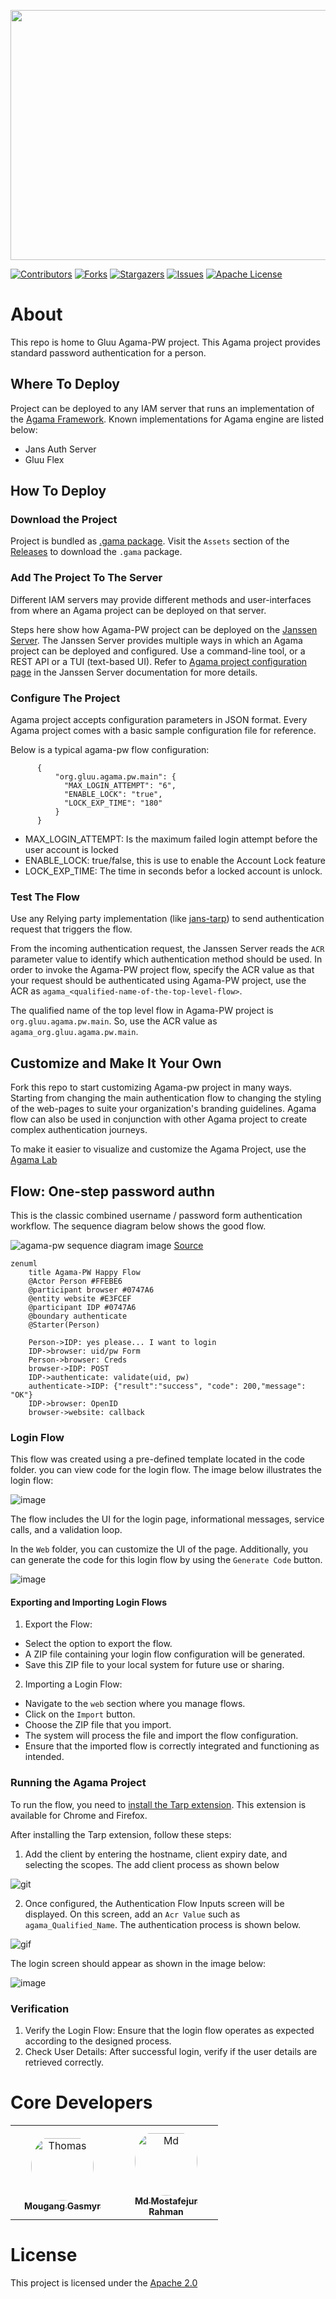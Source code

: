<p align="left">
  <img width="600" height="400" src="https://github.com/GluuFederation/agama-pw/assets/43112579/639a8ca4-7549-4167-a5eb-5fe19fad3ff5">
</p>

[![Contributors][contributors-shield]](contributors-url)
[![Forks][forks-shield]](forks-url)
[![Stargazers][stars-shield]](stars-url)
[![Issues][issues-shield]](issues-url)
[![Apache License][license-shield]](license-url)




# About

This repo is home to Gluu Agama-PW project. This Agama project provides 
standard password authentication for a person.

## Where To Deploy

Project can be deployed to any IAM server that runs an implementation of 
the [Agama Framework](https://docs.jans.io/head/agama/introduction/).
Known implementations for Agama engine are listed below:

* Jans Auth Server
* Gluu Flex

## How To Deploy

### Download the Project

Project is bundled as [.gama package](https://docs.jans.io/head/agama/gama-format/). Visit the `Assets` section of the [Releases](https://github.com/GluuFederation/agama-pw/releases) to download the `.gama` package.

### Add The Project To The Server

Different IAM servers may provide different methods and 
user-interfaces from where an Agama project can be deployed on that server. 

Steps here show how Agama-PW project can be deployed on the [Janssen Server](https://jans.io). The Janssen Server provides multiple ways in which an Agama project can be deployed and configured. Use a command-line tool, or a REST API or a TUI (text-based UI). Refer to [Agama project configuration page](https://docs.jans.io/head/admin/config-guide/auth-server-config/agama-project-configuration/) in the Janssen Server documentation for more details.

### Configure The Project

Agama project accepts configuration parameters in JSON format. Every Agama 
project comes with a basic sample configuration file for reference.

Below is a typical agama-pw flow configuration:
  ```
        {
            "org.gluu.agama.pw.main": {
              "MAX_LOGIN_ATTEMPT": "6",
              "ENABLE_LOCK": "true",
              "LOCK_EXP_TIME": "180"
            }
        }
  ```
- MAX_LOGIN_ATTEMPT: Is the maximum failed login attempt before the user account is locked
- ENABLE_LOCK: true/false, this is use to enable the Account Lock feature
- LOCK_EXP_TIME: The time in seconds befor a locked account is unlock.

### Test The Flow

Use any Relying party implementation (like [jans-tarp](https://github.com/JanssenProject/jans/tree/main/demos/jans-tarp)) to send authentication request that triggers the flow.

From the incoming authentication request, the Janssen Server reads the `ACR` parameter value to identify which authentication method should be used. In order to invoke the Agama-PW project flow, specify the ACR value as that your request should be authenticated using Agama-PW project, use the ACR as `agama_<qualified-name-of-the-top-level-flow>`.  

The qualified name of the top level flow in Agama-PW project is `org.gluu.agama.pw.main`. So, use the ACR value as `agama_org.gluu.agama.pw.main`.

## Customize and Make It Your Own

Fork this repo to start customizing Agama-pw project in many ways. Starting from changing the main authentication flow to changing the styling of the web-pages to suite your organization's branding guidelines. Agama flow can also be used in conjunction with other Agama project to create complex authentication journeys. 

To make it easier to visualize and customize the Agama Project, use the [Agama Lab](https://cloud.gluu.org/agama-lab/login)

## Flow: One-step password authn

This is the classic combined username / password form authentication workflow.
The sequence diagram below shows the good flow.

![agama-pw sequence diagram image](Agama-PW-sequence.png)
[Source](https://sequencediagram.org/index.html#initialData=C4S2BsFMAIEEHMCGBbRBaACgdWgCUQA4ECe0AYuAPYDuAULYgMbCUBO0BkrAzpQHa0CiVqEYghfYNABGrGty61IksKWqRp3MJEHDR4xJOgBJACIZa0ygFc+AE2GlE14AAtloxMB2CuvPmgAfGYYAFzQxJDcHFCICgB0iSbQ1IZSLNBU8CACIUGy8lzh1iB2APQE1ORsyL48-Ply1Aqs4YyskHbclk0tQSHhGADyAMoAKtWstXmBzm4eIIxekOEAbojgpcsAFCV2ADQc1ACUDC7uKkve-ebhAN4ARB3c1uDAD6EPL4yMUdwP+wAOnwHoxKHZIB9oAAmAAMsKBIOQf0Q8Eh4QeQwA0g8AL60GYFZpFaBDTh8MzQMEQnqFVhBdSabRtDbgaRMADWQA)

```mermaid
zenuml
    title Agama-PW Happy Flow
    @Actor Person #FFEBE6
    @participant browser #0747A6
    @entity website #E3FCEF
    @participant IDP #0747A6
    @boundary authenticate
    @Starter(Person)

    Person->IDP: yes please... I want to login
    IDP->browser: uid/pw Form
    Person->browser: Creds
    browser->IDP: POST 
    IDP->authenticate: validate(uid, pw)
    authenticate->IDP: {"result":"success", "code": 200,"message": "OK"}
    IDP->browser: OpenID 
    browser->website: callback
 ```

### Login Flow

This flow was created using a pre-defined template located in the code folder. 
you can view code for the login flow. The image below illustrates 
the login flow:

![image](./agama-pw.png)

The flow includes the UI for the login page, informational messages, 
service calls, and a validation loop.


In the `Web` folder, you can customize the UI of the page. Additionally, 
you can generate the code for this login flow by using the `Generate Code` button.

![image](./pw-generated-code.png)


#### Exporting and Importing Login Flows

1. Export the Flow:

* Select the option to export the flow.
* A ZIP file containing your login flow configuration will be generated.
* Save this ZIP file to your local system for future use or sharing.

2. Importing a Login Flow:

* Navigate to the `web` section where you manage flows.
* Click on the `Import` button.
* Choose the ZIP file that you import.
* The system will process the file and import the flow configuration.
* Ensure that the imported flow is correctly integrated and functioning as intended.


### Running the Agama Project

To run the flow, you need to [install the Tarp extension](https://github.com/JanssenProject/jans/tree/main/demos/jans-tarp). 
This extension is available for Chrome and Firefox.

After installing the Tarp extension, follow these steps:

1. Add the client by entering the hostname, client expiry date, and selecting the scopes.
The add client process as shown below

![git](./addclient.gif)

2. Once configured, the Authentication Flow Inputs screen will be displayed.
On this screen, add an `Acr Value` such as `agama_Qualified_Name`.
The authentication process is shown below.

![gif](./openlogin.gif)

The login screen should appear as shown in the image below:

![image](./pw-login-page.png)

### Verification

1. Verify the Login Flow: Ensure that the login flow operates as expected 
according to the designed process.
2. Check User Details: After successful login, verify if the user 
details are retrieved correctly.



# Core Developers

<table>
 <tr>
  <td align="center" style="word-wrap: break-word; width: 150.0; height: 150.0">
    <a href=https://github.com/syntrydy>
        <img src="https://avatars.githubusercontent.com/u/7513418?v=4" width="100;"  style="border-radius:50%;align-items:center;justify-content:center;overflow:hidden;padding-top:10px" alt=Thomas Gasmyr>
        <br />
        <sub style="font-size:14px"><b>Mougang Gasmyr</b></sub>
    </a>
  </td>
    <td align="center" style="word-wrap: break-word; width: 150.0; height: 150.0">
        <a href=https://github.com/mmrraju>
            <img src=https://avatars.githubusercontent.com/u/43112579?v=4 width="100;"  style="border-radius:50%;align-items:center;justify-content:center;overflow:hidden;padding-top:10px" alt=Md Mostafejur Rahman/>
            <br />
            <sub style="font-size:14px"><b>Md Mostafejur Rahman</b></sub>
        </a>
  </td>
 </tr>
</table>

# License

This project is licensed under the [Apache 2.0](https://github.com/GluuFederation/agama-pw/blob/main/LICENSE)


<!-- This are stats url reference for this repository -->
[contributors-shield]: https://img.shields.io/github/contributors/GluuFederation/agama-pw.svg?style=for-the-badge
[contributors-url]: https://github.com/GluuFederation/agama-pw/graphs/contributors
[forks-shield]: https://img.shields.io/github/forks/GluuFederation/agama-pw.svg?style=for-the-badge
[forks-url]: https://github.com/GluuFederation/agama-pw/network/members
[stars-shield]: https://img.shields.io/github/stars/GluuFederation/agama-pw?style=for-the-badge
[stars-url]: https://github.com/GluuFederation/agama-pw/stargazers
[issues-shield]: https://img.shields.io/github/issues/GluuFederation/agama-pw.svg?style=for-the-badge
[issues-url]: https://github.com/GluuFederation/agama-pw/issues
[license-shield]: https://img.shields.io/github/license/GluuFederation/agama-pw.svg?style=for-the-badge
[license-url]: https://github.com/GluuFederation/agama-pw/blob/main/LICENSE
